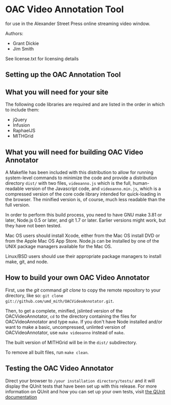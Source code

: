 OAC Video Annotation Tool
=========================

for use in the Alexander Street Press online streaming video window. 

Authors:

* Grant Dickie
* Jim Smith

See license.txt for licensing details

Setting up the OAC Annotation Tool
----------------------------------

What you will need for your site
----------------------

The following code libraries are required and are listed in the order
in which to include them:

* jQuery
* Infusion
* RaphaelJS
* MITHGrid 

What you will need for building OAC Video Annotator
-------------------------

A Makefile has been included with this distribution to allow for running system-level commands to minimize the code and provide a distribution directory `dist/` with two files, `videoanno.js` which is the full, human-readable version of the Javascript code, and `videoanno.min.js`, which is a compressed version of the core code library intended for quick-loading in the browser. The minified version is, of course, much less readable than the full version.

In order to perform this build process, you need to have GNU make 3.81 or later, Node.js 0.5 or later, and git 1.7 or later.  Earlier versions might work, but they have not been tested.

Mac OS users should install Xcode, either from the Mac OS install DVD or from the Apple Mac OS App Store.  Node.js can be installed by one of the UNIX package managers available for the Mac OS.

Linux/BSD users should use their appropriate package managers to install make, git, and node.

How to build your own OAC Video Annotator
-------------------------

First, use the *git* command *git clone* to copy the remote repository to your directory, like so: `git clone git://github.com/umd_mith/OACVideoAnnotator.git`.

Then, to get a complete, minified, jslinted version of the OACVideoAnnotator, `cd` to the directory containing the files for OACVideoAnnotator and type `make`.  If you don't have Node installed and/or want to make a basic, uncompressed, unlinted version of OACVideoAnnotator, use `make videoanno` instead of `make`.

The built version of MITHGrid will be in the `dist/` subdirectory.

To remove all built files, run `make clean`.

Testing the OAC Video Annotator
-------------------------------

Direct your browser to `/your installation directory/tests/` and it will display the QUnit tests that have been set up with this release. For more information on QUnit and how you can set up your own tests, visit [the QUnit documentation](http://docs.jquery.com/Qunit) 

